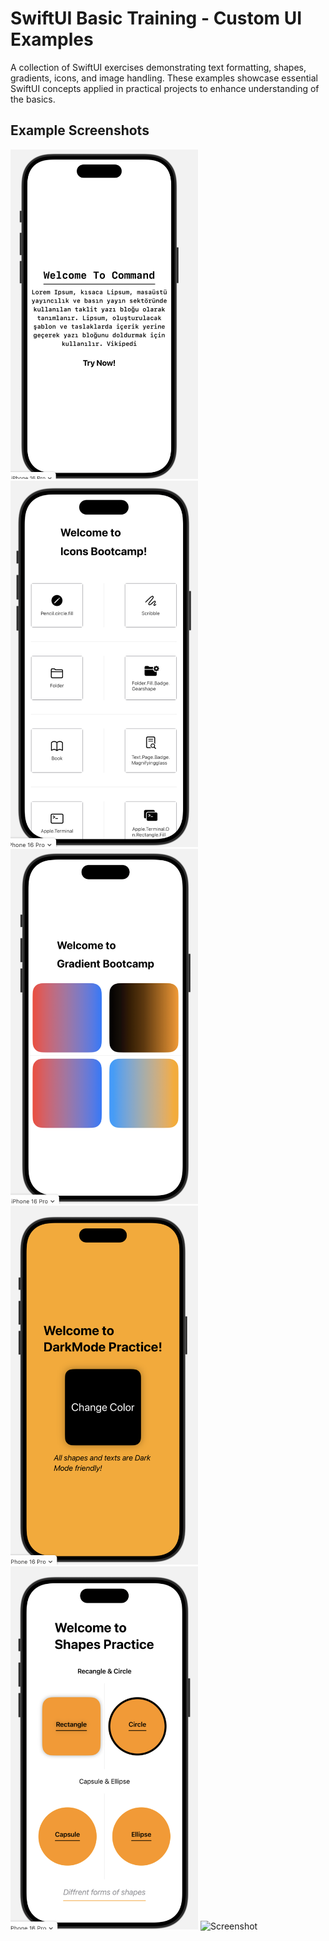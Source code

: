 # SwiftUI Basic Training - Custom UI Examples

A collection of SwiftUI exercises demonstrating text formatting, shapes, gradients, icons, and image handling. These examples showcase essential SwiftUI concepts applied in practical projects to enhance understanding of the basics.

## Example Screenshots

<div style="display:inline-block">
  
<img src="BootcampBeginner/BootcampBeginner/images/Screenshot%202024-10-15%20at%2016.28.16.png" alt="Screenshot" width="300"/>
<img src="BootcampBeginner/BootcampBeginner/images/Screenshot%202024-10-15%20at%2016.28.36.png" alt="Screenshot" width="300"/>
<img src="BootcampBeginner/BootcampBeginner/images/Screenshot%202024-10-15%20at%2016.28.56.png" alt="Screenshot" width="300"/>
<img src="BootcampBeginner/BootcampBeginner/images/Screenshot%202024-10-15%20at%2016.29.22.png" alt="Screenshot" width="300"/>
<img src="BootcampBeginner/BootcampBeginner/images/Screenshot%202024-10-15%20at%2016.29.42.png" alt="Screenshot" width="300"/>
<img src="BootcampBeginner/BootcampBeginner/images/Screenshot%202024-10-15%20at%2016.16.30.08.png" alt="Screenshot" width="300"/>
</div>

